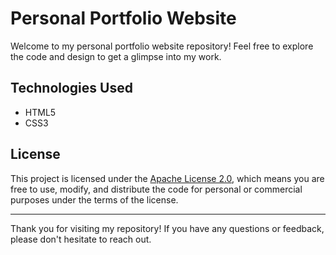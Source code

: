 # Personal Portfolio Website

Welcome to my personal portfolio website repository! Feel free to explore the code and design to get a glimpse into my work.

## Technologies Used

- HTML5
- CSS3

## License

This project is licensed under the [Apache License 2.0](LICENSE), which means you are free to use, modify, and distribute the code for personal or commercial purposes under the terms of the license.

---

Thank you for visiting my repository! If you have any questions or feedback, please don't hesitate to reach out.
